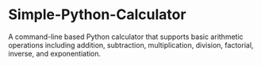 # Simple-Python-Calculator
A command-line based Python calculator that supports basic arithmetic operations including addition, subtraction, multiplication, division, factorial, inverse, and exponentiation.
